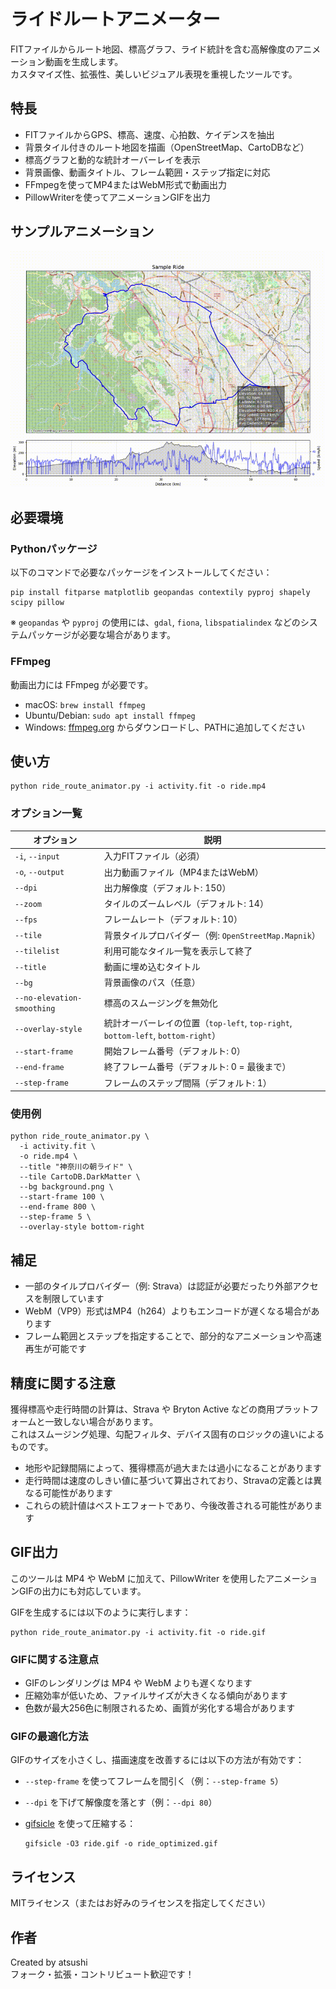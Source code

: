 # ライドルートアニメーター

FITファイルからルート地図、標高グラフ、ライド統計を含む高解像度のアニメーション動画を生成します。  
カスタマイズ性、拡張性、美しいビジュアル表現を重視したツールです。

## 特長

- FITファイルからGPS、標高、速度、心拍数、ケイデンスを抽出  
- 背景タイル付きのルート地図を描画（OpenStreetMap、CartoDBなど）  
- 標高グラフと動的な統計オーバーレイを表示  
- 背景画像、動画タイトル、フレーム範囲・ステップ指定に対応  
- FFmpegを使ってMP4またはWebM形式で動画出力
- PillowWriterを使ってアニメーションGIFを出力

## サンプルアニメーション
<img src="images/sample_ride.gif" width="600">

## 必要環境

### Pythonパッケージ

以下のコマンドで必要なパッケージをインストールしてください：

    pip install fitparse matplotlib geopandas contextily pyproj shapely scipy pillow

※ `geopandas` や `pyproj` の使用には、`gdal`, `fiona`, `libspatialindex` などのシステムパッケージが必要な場合があります。

### FFmpeg

動画出力には FFmpeg が必要です。

- macOS: `brew install ffmpeg`  
- Ubuntu/Debian: `sudo apt install ffmpeg`  
- Windows: [ffmpeg.org](https://ffmpeg.org/download.html) からダウンロードし、PATHに追加してください

## 使い方

    python ride_route_animator.py -i activity.fit -o ride.mp4

### オプション一覧

| オプション                  | 説明 |
|----------------------------|------|
| `-i`, `--input`            | 入力FITファイル（必須） |
| `-o`, `--output`           | 出力動画ファイル（MP4またはWebM） |
| `--dpi`                    | 出力解像度（デフォルト: 150） |
| `--zoom`                   | タイルのズームレベル（デフォルト: 14） |
| `--fps`                    | フレームレート（デフォルト: 10） |
| `--tile`                   | 背景タイルプロバイダー（例: `OpenStreetMap.Mapnik`） |
| `--tilelist`               | 利用可能なタイル一覧を表示して終了 |
| `--title`                  | 動画に埋め込むタイトル |
| `--bg`                     | 背景画像のパス（任意） |
| `--no-elevation-smoothing`| 標高のスムージングを無効化 |
| `--overlay-style`          | 統計オーバーレイの位置（`top-left`, `top-right`, `bottom-left`, `bottom-right`） |
| `--start-frame`            | 開始フレーム番号（デフォルト: 0） |
| `--end-frame`              | 終了フレーム番号（デフォルト: 0 = 最後まで） |
| `--step-frame`             | フレームのステップ間隔（デフォルト: 1） |

### 使用例

    python ride_route_animator.py \
      -i activity.fit \
      -o ride.mp4 \
      --title "神奈川の朝ライド" \
      --tile CartoDB.DarkMatter \
      --bg background.png \
      --start-frame 100 \
      --end-frame 800 \
      --step-frame 5 \
      --overlay-style bottom-right

## 補足

- 一部のタイルプロバイダー（例: Strava）は認証が必要だったり外部アクセスを制限しています  
- WebM（VP9）形式はMP4（h264）よりもエンコードが遅くなる場合があります  
- フレーム範囲とステップを指定することで、部分的なアニメーションや高速再生が可能です

## 精度に関する注意

獲得標高や走行時間の計算は、Strava や Bryton Active などの商用プラットフォームと一致しない場合があります。  
これはスムージング処理、勾配フィルタ、デバイス固有のロジックの違いによるものです。

- 地形や記録間隔によって、獲得標高が過大または過小になることがあります  
- 走行時間は速度のしきい値に基づいて算出されており、Stravaの定義とは異なる可能性があります  
- これらの統計値はベストエフォートであり、今後改善される可能性があります

## GIF出力

このツールは MP4 や WebM に加えて、PillowWriter を使用したアニメーションGIFの出力にも対応しています。

GIFを生成するには以下のように実行します：

    python ride_route_animator.py -i activity.fit -o ride.gif

### GIFに関する注意点

- GIFのレンダリングは MP4 や WebM よりも遅くなります  
- 圧縮効率が低いため、ファイルサイズが大きくなる傾向があります  
- 色数が最大256色に制限されるため、画質が劣化する場合があります

### GIFの最適化方法

GIFのサイズを小さくし、描画速度を改善するには以下の方法が有効です：

- `--step-frame` を使ってフレームを間引く（例：`--step-frame 5`）  
- `--dpi` を下げて解像度を落とす（例：`--dpi 80`）  
- [gifsicle](https://www.lcdf.org/gifsicle/) を使って圧縮する：

      gifsicle -O3 ride.gif -o ride_optimized.gif

## ライセンス

MITライセンス（またはお好みのライセンスを指定してください）

## 作者

Created by atsushi  
フォーク・拡張・コントリビュート歓迎です！